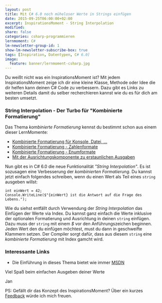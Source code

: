 ```yaml
---
layout: post
title: Mit C# 6.0 noch müheloser Werte in Strings einfügen
date: 2015-09-25T06:00:00+02:00
excerpt: InspirationsMoment - String Interpolation
modified:
share: false
categories: csharp-programmieren
lernmoment: C#
lm-newsletter-group-id: 1
show-lm-newsletter-subscribe-box: true
tags: [Inspiration, Datentypen, C# 6.0]
image:
  feature: banner/lernmoment-csharp.jpg
---
```


Du weißt nicht was ein InspirationsMoment ist? Mit jedem InspirationsMoment zeige ich dir eine kleine Klasse, Methode oder Idee die dir helfen kann deinen C# Code zu verbessern. Dazu gibt es Links zu weiteren Details damit du selber recherchieren kannst wie du es für dich am besten umsetzt.

### String Interpolation - Der Turbo für "Kombinierte Formatierung"

Das Thema *kombinierte Formatierung* kennst du bestimmt schon aus einem dieser LernMomente:

-	[Kombinierte Formatierung für Konsole, Datei, ...](/csharp-programmieren/kombinierte-formatierung-fuer-konsole-datei/)
-	[Kombinierte Formatierung - Zahlenformate](/csharp-programmieren/kombinierte-formatierung-zahlenformate/)
-	[Kombinierte Formatierung - Enumformate](/csharp-programmieren/kombinierte-formatierung-enumformate/)
-	[Mit der Ausrichtungskomponente zu erstaunlichen Ausgaben](/csharp-programmieren/mit-der-ausrichtungskomponente-zu-erstaunlichen-ausgaben/)

Nun gibt es in C# 6.0 die neue Funktionalität *"String Interpolation"*. Es ist sozusagen eine Verbesserung der *kombinierten Formatierung*. Du kannst jetzt einfach folgendes schreiben, wenn du einen Wert als Teil eines `string` ausgeben willst:

```
int einWert = 42;
Console.WriteLine($"{einWert} ist die Antwort auf die Frage des Lebens.");
```

Wie du siehst entfällt durch Verwendung der *String Interpolation* das Einfügen der Werte via Index. Du kannst ganz einfach die Werte inklusive der optionalen Formatierung und Ausrichtung in deinen `string` einfügen. Dazu muss der `string` mit einem *$* vor den Anführungszeichen beginnen. Jeden Wert den du einfügen möchtest, must du dann in geschweifte Klammern setzen. Der Compiler sorgt  dafür, dass aus diesem `string` eine *kombinierte Formatierung* mit Index gamcht wird.

### Interessante Links 

-	Die Einführung in dieses Thema bietet wie immer [MSDN](https://msdn.microsoft.com/de-de/library/dn961160.aspx)

Viel Spaß beim einfachen Ausgeben deiner Werte

Jan


PS: Gefällt dir das Konzept des InspirationsMoment? Über ein kurzes [Feedback](mailto:jan@lernmoment.de) würde ich mich freuen.
